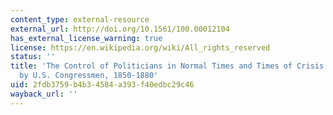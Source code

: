 ```yaml
---
content_type: external-resource
external_url: http://doi.org/10.1561/100.00012104
has_external_license_warning: true
license: https://en.wikipedia.org/wiki/All_rights_reserved
status: ''
title: 'The Control of Politicians in Normal Times and Times of Crisis: Wealth Accumulation
  by U.S. Congressmen, 1850-1880'
uid: 2fdb3759-b4b3-4584-a393-f40edbc29c46
wayback_url: ''
---
```

